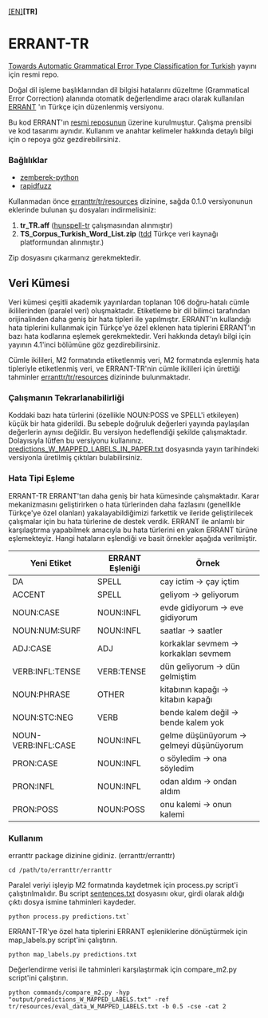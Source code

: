 [[EN]](/)**[TR]**

# ERRANT-TR
[Towards Automatic Grammatical Error Type Classification for Turkish](https://aclanthology.org/2023.eacl-srw.14/)
yayını için resmi repo.


Doğal dil işleme başlıklarından dil bilgisi hatalarını düzeltme (Grammatical Error Correction) alanında otomatik 
değerlendime aracı olarak kullanılan [ERRANT](https://www.aclweb.org/anthology/P17-1074/) 'ın Türkçe için düzenlenmiş
versiyonu.

Bu kod ERRANT'ın [resmi reposunun](https://github.com/chrisjbryant/errant) üzerine kurulmuştur. 
Çalışma prensibi ve kod tasarımı aynıdır. Kullanım ve anahtar kelimeler hakkında detaylı bilgi için o repoya göz
gezdirebilirsiniz.

### Bağlılıklar
- [zemberek-python](https://github.com/loodos/zemberek-python)
- [rapidfuzz](https://github.com/maxbachmann/RapidFuzz)

Kullanmadan önce [erranttr/tr/resources](erranttr/tr/resources) dizinine,
sağda 0.1.0 versiyonunun eklerinde bulunan şu dosyaları indirmelisiniz:
1. **tr_TR.aff** ([hunspell-tr](https://github.com/tdd-ai/hunspell-tr) çalışmasından alınmıştır)
2. **TS_Corpus_Turkish_Word_List.zip** ([tdd](https://data.tdd.ai/#/16e5fbcf-a658-424d-b50c-4454a4b367dc) Türkçe veri kaynağı platformundan alınmıştır.)

Zip dosyasını çıkarmanız gerekmektedir.

## Veri Kümesi

Veri kümesi çeşitli akademik yayınlardan toplanan 106 doğru-hatalı cümle ikililerinden (paralel veri) oluşmaktadır. 
Etiketleme bir dil bilimci tarafından orijinalinden daha geniş bir hata tipleri ile yapılmıştır. 
ERRANT'ın kullandığı hata tiplerini kullanmak için Türkçe'ye özel eklenen hata tiplerini ERRANT'ın bazı hata kodlarına 
eşlemek gerekmektedir. Veri hakkında detaylı bilgi için yayının 4.1'inci bölümüne göz gezdirebilirsiniz.

Cümle ikilileri, M2 formatında etiketlenmiş veri, M2 formatında eşlenmiş hata tipleriyle etiketlenmiş veri, ve 
ERRANT-TR'nin cümle ikilileri için ürettiği tahminler [erranttr/tr/resources](erranttr/tr/resources) dizininde 
bulunmaktadır. 

### Çalışmanın Tekrarlanabilirliği
Koddaki bazı hata türlerini (özellikle NOUN:POSS ve SPELL'i etkileyen) küçük bir hata giderildi. Bu sebeple doğruluk
değerleri yayında paylaşılan değerlerin aynısı değildir. Bu versiyon hedeflendiği şekilde çalışmaktadır. Dolayısıyla
lütfen bu versiyonu kullanınız. [predictions_W_MAPPED_LABELS_IN_PAPER.txt](erranttr/tr/resources/predictions_W_MAPPED_LABELS_IN_PAPER.txt)
dosyasında yayın tarihindeki versiyonla üretilmiş çıktıları bulabilirsiniz.

### Hata Tipi Eşleme
ERRANT-TR ERRANT'tan daha geniş bir hata kümesinde çalışmaktadır. Karar mekanizmasını geliştirirken o hata türlerinden
daha fazlasını (genellikle Türkçe'ye özel olanları) yakalayabildiğimizi farkettik ve ileride geliştirilecek çalışmalar 
için bu hata türlerine de destek verdik. ERRANT ile anlamlı bir karşılaştırma yapabilmek amacıyla bu hata türlerini
en yakın ERRANT türüne eşlemekteyiz. Hangi hataların eşlendiği ve basit örnekler aşağıda verilmiştir.

| Yeni Etiket         | ERRANT Eşleniği | Örnek                                    |
|---------------------|-----------------|------------------------------------------|
| DA                  | SPELL           | cay ictim -> çay içtim                   |
| ACCENT              | SPELL           | geliyom -> geliyorum                     |
| NOUN:CASE           | NOUN:INFL       | evde gidiyorum -> eve gidiyorum          |
| NOUN:NUM:SURF       | NOUN:INFL       | saatlar -> saatler                       |
| ADJ:CASE            | ADJ             | korkaklar sevmem -> korkakları sevmem    |
| VERB:INFL:TENSE     | VERB:TENSE      | dün geliyorum -> dün gelmiştim           |
| NOUN:PHRASE         | OTHER           | kitabının kapağı -> kitabın kapağı       |
| NOUN:STC:NEG        | VERB            | bende kalem değil -> bende kalem yok     |
| NOUN-VERB:INFL:CASE | NOUN:INFL       | gelme düşünüyorum -> gelmeyi düşünüyorum |
| PRON:CASE           | NOUN:INFL       | o söyledim -> ona söyledim               |
| PRON:INFL           | NOUN:INFL       | odan aldım -> ondan aldım                |
| PRON:POSS           | NOUN:POSS       | onu kalemi -> onun kalemi                |


### Kullanım

erranttr package dizinine gidiniz. (erranttr/erranttr)
```
cd /path/to/erranttr/erranttr
```

Paralel veriyi işleyip M2 formatında kaydetmek için process.py script'i çalıştırılmalıdır. Bu script
[sentences.txt](erranttr/tr/resources/sentences.txt) dosyasını okur, girdi olarak aldığı çıktı dosya ismine
tahminleri kaydeder.

```
python process.py predictions.txt`
```

ERRANT-TR'ye özel hata tiplerini ERRANT eşleniklerine dönüştürmek için map_labels.py script'ini çalıştırın.

```
python map_labels.py predictions.txt
```
Değerlendirme verisi ile tahminleri karşılaştırmak için compare_m2.py script'ini çalıştırın.

```
python commands/compare_m2.py -hyp "output/predictions_W_MAPPED_LABELS.txt" -ref tr/resources/eval_data_W_MAPPED_LABELS.txt -b 0.5 -cse -cat 2
```
